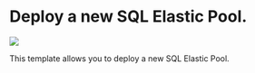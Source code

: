 # Deploy a new SQL Elastic Pool.

<a href="https://portal.azure.com/#create/Microsoft.Template/uri/https%3A%2F%2Fraw.githubusercontent.com%2Fmathieu-benoit%2Fazure-quickstart-templates%2Fmathieu-benoit%2F101-sql-elastic-pool-create%2F101-sql-elastic-pool-create%2Fazuredeploy.json" target="_blank">
    <img src="http://azuredeploy.net/deploybutton.png"/>
</a>

This template allows you to deploy a new SQL Elastic Pool.
